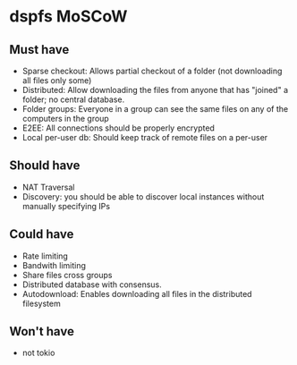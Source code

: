 # dspfs MoSCoW

## Must have

* Sparse checkout: Allows partial checkout of a folder (not downloading all files only some) 
* Distributed: Allow downloading the files from anyone that has "joined" a folder; no central database.
* Folder groups: Everyone in a group can see the same files on any of the computers in the group
* E2EE: All connections should be properly encrypted
* Local per-user db: Should keep track of remote files on a per-user 

## Should have

* NAT Traversal
* Discovery: you should be able to discover local instances without manually specifying IPs

## Could have

* Rate limiting
* Bandwith limiting
* Share files cross groups
* Distributed database with consensus.
* Autodownload: Enables downloading all files in the distributed filesystem

## Won't have

* not tokio
